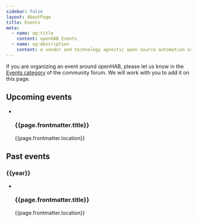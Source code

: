 ```yaml
---
sidebar: false
layout: AboutPage
title: Events
meta:
  - name: og:title
    content: openHAB Events
  - name: og:description
    content: a vendor and technology agnostic open source automation software for your home
---
```


If you are organizing an event around openHAB, please let us know in the [Events category](https://community.openhab.org/c/organisation/events) of the community forum. We will work with you to add it on this page.


<div class="events-block">
  <h2>Upcoming events</h2>

  <ul class="event-list">
    <li v-for="page in $site.pages.filter((p) => new Date(p.frontmatter.date) > new Date() && p.frontmatter.layout === 'Event')
            .sort((e1,e2) => new Date(e1.frontmatter.date) > new Date(e2.frontmatter.date))" class="event">
      <div class="calendar"><calendar-icon :date="page.frontmatter.date" :end-date="page.frontmatter.end_date"></calendar-icon></div>
      <a :href="page.frontmatter.link" target="_blank" class="event-link"><img class="event-image" :src="page.frontmatter.event_image || '/openhab-logo.png'" /></a>
      <div class="event-info">
        <a :href="page.frontmatter.link" target="_blank"><h3 class="event-title">{{page.frontmatter.title}}</h3></a>
        <div class="event-location">{{page.frontmatter.location}}</div>
        <p v-html="page.excerpt || page.frontmatter.abstract"></p>
      </div>
    </li>
  </ul>
</div>


<div class="events-block">
  <h2>Past events</h2>

  <div v-for="year in [2018]"> <!-- don't forget to add previous years :) -->
    <h3>{{year}}</h3>
    <ul class="event-list">
      <li v-for="page in $site.pages.filter((p) => new Date(p.frontmatter.date) <= new Date()
                && p.frontmatter.layout === 'Event' && new Date(p.frontmatter.date).getFullYear() === year)
              .sort((e1,e2) => new Date(e1.frontmatter.date) < new Date(e2.frontmatter.date))" class="event">
        <div class="calendar"><calendar-icon :date="page.frontmatter.date" :end-date="page.frontmatter.end_date"></calendar-icon></div>
        <a :href="page.frontmatter.link" target="_blank" class="event-link"><img class="event-image" :src="page.frontmatter.event_image || '/openhab-logo.png'" /></a>
        <div class="event-info">
          <a :href="page.frontmatter.link" target="_blank"><h3 class="event-title">{{page.frontmatter.title}}</h3></a>
          <div class="event-location">{{page.frontmatter.location}}</div>
          <p v-html="page.excerpt || page.frontmatter.abstract"></p>
        </div>
      </li>
    </ul>
  </div>
</div>

<style lang="stylus">
.event-list
  list-style none
  .event
    clear both
    display flex
    margin-bottom 2rem
    .event-link
      display flex
      height 8rem
      width 10rem
    .event-image
      max-height 8em
      max-width 8em
      margin-left 1rem
      margin-right 1rem
      object-fit contain
    .event-info
      margin-left 1rem
      .event-title
        margin-bottom 0
        font-family 'Open Sans', sans-serif
      .event-location
        font-family 'Open Sans', sans-serif
        font-weight bold

@media (max-width 719px)
  .event
    flex-wrap wrap

</style>